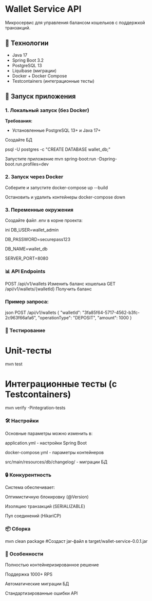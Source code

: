 # Wallet Service API

Микросервис для управления балансом кошельков с поддержкой транзакций.

## 📌 Технологии

- Java 17
- Spring Boot 3.2
- PostgreSQL 13
- Liquibase (миграции)
- Docker + Docker Compose
- Testcontainers (интеграционные тесты)

## 🚀 Запуск приложения

### 1. Локальный запуск (без Docker)

**Требования:**
- Установленные PostgreSQL 13+ и Java 17+


 Создайте БД

psql -U postgres -c "CREATE DATABASE wallet_db;"


Запустите приложение
mvn spring-boot:run -Dspring-boot.run.profiles=dev
### 2.  Запуск через Docker

Соберите и запустите
docker-compose up --build

Остановить и удалить контейнеры
docker-compose down

### 3. Переменные окружения
Создайте файл .env в корне проекта:

ini
DB_USER=wallet_admin

DB_PASSWORD=securepass123

DB_NAME=wallet_db

SERVER_PORT=8080

### 📊 API Endpoints

POST	/api/v1/wallets	Изменить баланс кошелька
GET	/api/v1/wallets/{walletId}	Получить баланс

### Пример запроса:

json
POST /api/v1/wallets
{
  "walletId": "3fa85f64-5717-4562-b3fc-2c963f66afa6",
  "operationType": "DEPOSIT",
  "amount": 1000
}
### 🧪 Тестирование

# Unit-тесты
mvn test

# Интеграционные тесты (с Testcontainers)
mvn verify -Pintegration-tests
### 🛠 Настройки
Основные параметры можно изменить в:

application.yml - настройки Spring Boot

docker-compose.yml - параметры контейнеров

src/main/resources/db/changelog/ - миграции БД

### 🔒 Конкурентность
Система обеспечивает:

Оптимистичную блокировку (@Version)

Изоляцию транзакций (SERIALIZABLE)

Пул соединений (HikariCP)

### 📦  Сборка
mvn clean package
#Создаст jar-файл в target/wallet-service-0.0.1.jar
### 🌟 Особенности
Полностью контейнеризированное решение

Поддержка 1000+ RPS

Автоматические миграции БД

Стандартизированные ошибки API
